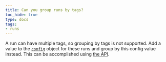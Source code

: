 ```yaml
---
title: Can you group runs by tags?
toc_hide: true
type: docs
tags:
- runs
---
```

A run can have multiple tags, so grouping by tags is not supported. Add a value to the [`config`](../guides/track/config/) object for these runs and group by this config value instead. This can be accomplished using [the API](../guides/track/config.md#set-the-configuration-after-your-run-has-finished).